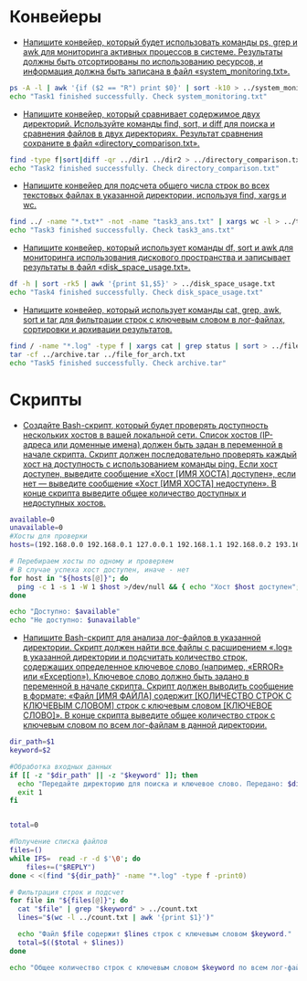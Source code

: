 # Конвейеры

- [Напишите конвейер, который будет использовать команды ps, grep и awk для мониторинга активных процессов в системе. Результаты должны быть отсортированы по использованию ресурсов, и информация должна быть записана в файл «system_monitoring.txt».](conveyers/tasks/task1.sh)

```bash
ps -A -l | awk '{if ($2 == "R") print $0}' | sort -k10 > ../system_monitoring.txt
echo "Task1 finished successfully. Check system_monitoring.txt"
```

- [Напишите конвейер, который сравнивает содержимое двух директорий. Используйте команды find, sort, и diff для поиска и сравнения файлов в двух директориях.  Результат сравнения сохраните в файл «directory_comparison.txt».](conveyers/tasks/task2.sh)

```bash
find -type f|sort|diff -qr ../dir1 ../dir2 > ../directory_comparison.txt
echo "Task2 finished successfully. Check directory_comparison.txt"
```

- [Напишите конвейер для подсчета общего числа строк во всех текстовых файлах в указанной директории, используя find, xargs и wc.](conveyers/tasks/task3.sh)
```bash
find ../ -name "*.txt*" -not -name "task3_ans.txt" | xargs wc -l > ../task3_ans.txt
echo "Task3 finished successfully. Check task3_ans.txt"
```

- [Напишите конвейер, который использует команды df, sort и awk для мониторинга использования дискового пространства и записывает результаты в файл «disk_space_usage.txt».](conveyers/tasks/task4.sh)

```bash
df -h | sort -rk5 | awk '{print $1,$5}' > ../disk_space_usage.txt
echo "Task4 finished successfully. Check disk_space_usage.txt"
```

- [Напишите конвейер, который использует команды cat, grep, awk, sort и tar для фильтрации строк с ключевым словом в лог-файлах, сортировки и архивации результатов.](conveyers/tasks/task5.sh)

```bash
find / -name "*.log" -type f | xargs cat | grep status | sort > ../file_for_arch.txt | 
tar -cf ../archive.tar ../file_for_arch.txt
echo "Task5 finished successfully. Check archive.tar"
```

# Скрипты

- [Создайте Bash-скрипт, который будет проверять доступность нескольких хостов в вашей локальной сети. Список хостов (IP-адреса или доменные имена) должен быть задан в переменной в начале скрипта. Скрипт должен последовательно проверять каждый хост на доступность с использованием команды ping. Если хост доступен, выведите сообщение «Хост [ИМЯ ХОСТА] доступен», если нет — выведите сообщение «Хост [ИМЯ ХОСТА] недоступен». В конце скрипта выведите общее количество доступных и недоступных хостов.](scripts/tasks/task1.sh)

```bash
available=0
unavailable=0
#Хосты для проверки
hosts=(192.168.0.0 192.168.0.1 127.0.0.1 192.168.1.1 192.168.0.2 193.168.0.0 193.168.0.1)

# Перебираем хосты по одному и проверяем
# В случае успеха хост доступен, иначе - нет
for host in "${hosts[@]}"; do
  ping -c 1 -s 1 -W 1 $host >/dev/null && { echo "Хост $host доступен"; available=$(( available + 1 )); } || { echo "Хост $host недоступен"; unavailable=$(( unavailable + 1 )); }
done

echo "Доступно: $available"
echo "Не доступно: $unavailable"
```

- [Напишите Bash-скрипт для анализа лог-файлов в указанной директории. Скрипт должен найти все файлы с расширением «.log» в указанной директории и подсчитать количество строк, содержащих определенное ключевое слово (например, «ERROR» или «Exception»). Ключевое слово должно быть задано в переменной в начале скрипта. Скрипт должен выводить сообщение в формате: «Файл [ИМЯ ФАЙЛА] содержит [КОЛИЧЕСТВО СТРОК С КЛЮЧЕВЫМ СЛОВОМ] строк с ключевым словом [КЛЮЧЕВОЕ СЛОВО]». В конце скрипта выведите общее количество строк с ключевым словом по всем лог-файлам в данной директории.](scripts/tasks/task2.sh)

```bash
dir_path=$1
keyword=$2

#Обработка входных данных
if [[ -z "$dir_path" || -z "$keyword" ]]; then
  echo "Передайте директорию для поиска и ключевое слово. Передано: $dir_path , $keyword"
  exit 1
fi


total=0

#Получение списка файлов
files=()
while IFS=  read -r -d $'\0'; do
    files+=("$REPLY")
done < <(find "${dir_path}" -name "*.log" -type f -print0)

# Фильтрация строк и подсчет
for file in "${files[@]}"; do
  cat "$file" | grep "$keyword" > ../count.txt
  lines="$(wc -l ../count.txt | awk '{print $1}')"

  echo "Файл $file содержит $lines строк с ключевым словом $keyword."
  total=$(($total + $lines))
done

echo "Общее количество строк с ключевым словом $keyword по всем лог-файлам в директории $dir_path - $total"
```